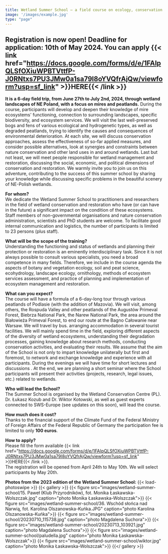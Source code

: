 ```yaml
---
title: Wetland Summer School – a field course on ecology, conservation and restoration of mires
image: '/images/example.jpg'
type: "page"
---
```

## Registration is now open! Deadline for application: 10th of May 2024. You can apply {{< link href="https://docs.google.com/forms/d/e/1FAIpQLSfOXiuWPBTVttfP-J0RNtxs7PU3JMw0a1sa79l8oYVQfrAjQw/viewform?usp=sf_link" >}}HERE{{< /link >}}
**It is a 6-day field trip, from June 27th to July 2nd, 2024, through wetland landscapes of NE Poland, with a focus on mires and peatlands.**  During the course, participants will develop and deepen their knowledge of mire ecosystems' functioning, connection to surrounding landscapes, specific biodiversity, and ecosystem services. We will visit the last well-preserved bogs and fens of various ecological and hydrogenetic types, as well as degraded peatlands, trying to identify the causes and consequences of environmental deterioration. At each site, we will discuss conservation approaches, assess the effectiveness of so-far applied measures, and consider possible alternatives, look at synergies and constraints between nature conservation and other land uses in and around wetlands. Last but not least, we will meet people responsible for wetland management and restoration, discussing the social, economic, and political dimensions of conservation and restoration. 
We warmly invite you to join us on this adventure, contributing to the success of this summer school by sharing your knowledge while discussing specific problems in the beautiful scenery of NE-Polish wetlands.

**For whom?**\
We dedicate the Wetland Summer School to practitioners and researchers in the field of wetland  conservation and restoration who have (or can have in the future) a significant impact on the condition of these ecosystems. Staff members of non-governmental organisations and nature conservation administration, scientists and PhD students are welcome. To facilitate good internal communication and logistics, the number of participants is limited to 23 persons (plus staff). 

**What will be the scope of the training?**\
Understanding the functioning and status of wetlands and planning their protection or restoration is an eminently interdisciplinary task. Since it is not always possible to consult various specialists, you need a broad competence in many fields. Therefore, we include in the course agenda the aspects of botany and vegetation ecology, soil and peat science, ecohydrology, landscape ecology, ornithology, methods of ecosystem services assessment, and practice of planning and implementation of ecosystem management and restoration.

**What can you expect?**\
The course will have a formula of a 6-day-long tour through various peatlands of Podlasie (with the addition of Mazovia). We will visit, among others, the Rospuda Valley and other peatlands of the Augustów Primeval Forest, Biebrza National Park, the Narew National Park, the area around the Białowieża Primeval Forest, to end our route at the Bagno Całowanie near Warsaw. 
We will travel by bus. arranging accommodation in several tourist facilities. 
We will mainly spend time in the field, exploring different aspects of the diversity of wetland ecosystems, understanding their degradation processes, gaining knowledge about research methods, conducting conservation activities, and evaluating their results. We assume that the aim of the School is not only to impart knowledge unilaterally but first and foremost, to network and exchange knowledge and experience with all participants. During the evenings we will have time for short lectures and discussions . At the end, we are planning a short seminar where the School participants will present their activities (projects, research, legal issues, etc.) related to wetlands.

**Who will lead the School?**\
The Summer School is organised by the Wetland Conservation Centre (PL). Dr. Łukasz Kozub and Dr. Wiktor Kotowski, as well as guest experts connected to SWS-Europe (see updates on this soon), will lead the course.

**How much does it cost?**\
Thanks to the financial support of the Climate Fund of the Federal Ministry of Foreign Affairs of the Federal Republic of Germany the participation fee is limited to only **100 euros**.

**How to apply?**\
Please fill the form available {{< link href="https://docs.google.com/forms/d/e/1FAIpQLSfOXiuWPBTVttfP-J0RNtxs7PU3JMw0a1sa79l8oYVQfrAjQw/viewform?usp=sf_link" >}}HERE{{< /link >}}.\
The registration will be opened from April 24th to May 10th. We will select participants by May 20th.

**Photos from the 2023 edition of the Wetland Summer School:**
{{< load-photoswipe >}}
{{< gallery >}}
{{< figure src="images/wetland-summer-school/15. Paweł (Klub Przyrodników), fot. Monika Łaskawska-Wolszczak.jpg" caption="photo Monika Łaskawska-Wolszczak">}}
{{< figure src="images/wetland-summer-school/36. Wschód słońca nad Narwią, fot. Karolina Olszanowska-Kuńka.JPG" caption="photo Karolina Olszanowska-Kuńka">}}
{{< figure src="images/wetland-summer-school/20230710_115738.jpg" caption="photo Magdalena Suchora">}}
{{< figure src="images/wetland-summer-school/20230713_103921.jpg" caption="photo Magdalena Suchora">}}
{{< figure src="images/wetland-summer-school/paludella.jpg" caption="photo Monika Łaskawska-Wolszczak">}}
{{< figure src="images/wetland-summer-school/wiktor.jpg" caption="photo Monika Łaskawska-Wolszczak">}}
{{</ gallery >}}
